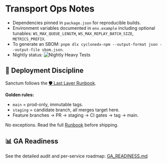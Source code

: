 # Transport Ops Notes

- Dependencies pinned in `package.json` for reproducible builds.
- Environment variables documented in `env.example` including optional tunables: `WS_MAX_QUEUE_LENGTH`, `WS_MAX_REPLAY_BATCH_SIZE`, `METRICS_PREFIX`.
- To generate an SBOM: `pnpm dlx cyclonedx-npm --output-format json --output-file sbom.json`.
- Nightly status: ![Nightly Heavy Tests](https://github.com/OWNER/REPO/actions/workflows/nightly.yml/badge.svg)

## 🚦 Deployment Discipline

Sanctum follows the [🛡️ Last Layer Runbook](./RUNBOOK.md).

**Golden rules:**
- `main` = prod-only, immutable tags.
- `staging` = candidate branch, all merges target here.
- Feature branches → PR → staging → CI gates → tag → main.

No exceptions. Read the full [Runbook](./RUNBOOK.md) before shipping.

## 📊 GA Readiness

See the detailed audit and per-service roadmap: [GA_READINESS.md](./GA_READINESS.md)

